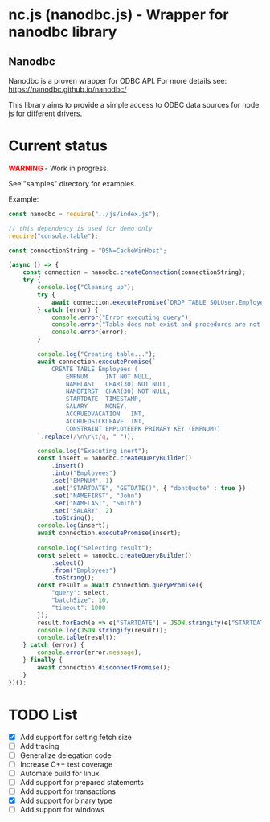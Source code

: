 # nc.js (nanodbc.js) - Wrapper for nanodbc library

## Nanodbc
Nanodbc is a proven wrapper for ODBC API. For more details see:
https://nanodbc.github.io/nanodbc/

This library aims to provide a simple access to ODBC data sources for node js for different drivers.


# Current status

**<span style="color:red"> WARNING </span>** - Work in progress.

See "samples" directory for examples.

Example:

```javascript
const nanodbc = require("../js/index.js");

// this dependency is used for demo only
require("console.table");

const connectionString = "DSN=CacheWinHost";

(async () => {
    const connection = nanodbc.createConnection(connectionString);
    try {
        console.log("Cleaning up");
        try {
            await connection.executePromise(`DROP TABLE SQLUser.Employees`);
        } catch (error) {
            console.error("Error executing query");
            console.error("Table does not exist and procedures are not supported (yet)");
            console.error(error);
        }

        console.log("Creating table...");
        await connection.executePromise(`
            CREATE TABLE Employees (
                EMPNUM     INT NOT NULL,
                NAMELAST   CHAR(30) NOT NULL,
                NAMEFIRST  CHAR(30) NOT NULL,
                STARTDATE  TIMESTAMP,
                SALARY     MONEY,
                ACCRUEDVACATION   INT,
                ACCRUEDSICKLEAVE  INT,
                CONSTRAINT EMPLOYEEPK PRIMARY KEY (EMPNUM))
        `.replace(/\n\r\t/g, " "));

        console.log("Executing inert");
        const insert = nanodbc.createQueryBuilder()
            .insert()
            .into("Employees")
            .set("EMPNUM", 1)
            .set("STARTDATE", "GETDATE()", { "dontQuote" : true })
            .set("NAMEFIRST", "John")
            .set("NAMELAST", "Smith")
            .set("SALARY", 2)
            .toString();
        console.log(insert);
        await connection.executePromise(insert);
                
        console.log("Selecting result");
        const select = nanodbc.createQueryBuilder()
            .select()
            .from("Employees")
            .toString();
        const result = await connection.queryPromise({
            "query": select, 
            "batchSize": 10,
            "timeout": 1000
        });
        result.forEach(e => e["STARTDATE"] = JSON.stringify(e["STARTDATE"]));
        console.log(JSON.stringify(result));
        console.table(result);
    } catch (error) {
        console.error(error.message);
    } finally {
        await connection.disconnectPromise();
    }
})();
```

# TODO List

- [x] Add support for setting fetch size
- [ ] Add tracing
- [ ] Generalize delegation code
- [ ] Increase C++ test coverage
- [ ] Automate build for linux
- [ ] Add support for prepared statements
- [ ] Add support for transactions
- [x] Add support for binary type
- [ ] Add support for windows